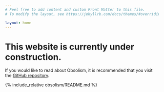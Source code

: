 ```yaml
---
# Feel free to add content and custom Front Matter to this file.
# To modify the layout, see https://jekyllrb.com/docs/themes/#overriding-theme-defaults

layout: home
---
```


<h1>This website is currently under construction.</h1>
<p>
    If you would like to read about Obsolism, it is recommended that you visit
    the <a href="https://github.com/obsolism/obsolism">GitHub repository</a>.
</p>
{% include_relative obsolism/README.md %}
